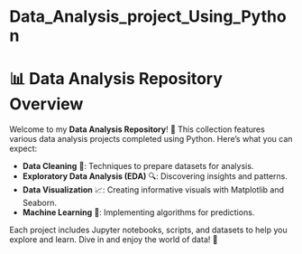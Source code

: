 # Data_Analysis_project_Using_Python

# 📊 Data Analysis Repository Overview

Welcome to my **Data Analysis Repository**! 🎉 This collection features various data analysis projects completed using Python. Here’s what you can expect:

- **Data Cleaning** 🧹: Techniques to prepare datasets for analysis.
- **Exploratory Data Analysis (EDA)** 🔍: Discovering insights and patterns.
- **Data Visualization** 📈: Creating informative visuals with Matplotlib and Seaborn.
- **Machine Learning** 🤖: Implementing algorithms for predictions.

Each project includes Jupyter notebooks, scripts, and datasets to help you explore and learn. Dive in and enjoy the world of data! 🚀


